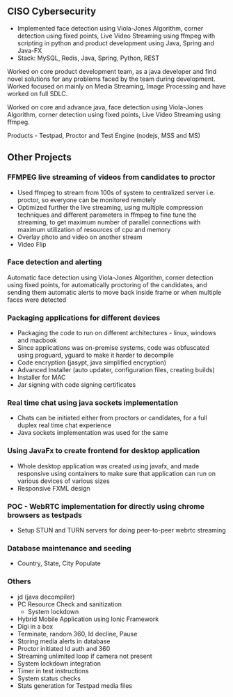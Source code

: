 ## CISO Cybersecurity

- Implemented face detection using Viola-Jones Algorithm, corner detection using fixed points, Live Video Streaming using ffmpeg with scripting in python and product development using Java, Spring and Java-FX
- Stack: MySQL, Redis, Java, Spring, Python, REST

Worked on core product development team, as a java developer and find novel solutions for any problems faced by the team during development. Worked focused on mainly on Media Streaming, Image Processing and have worked on full SDLC.

Worked on core and advance java, face detection using Viola-Jones Algorithm, corner detection using fixed points, Live Video Streaming using ffmpeg.

Products - Testpad, Proctor and Test Engine (nodejs, MSS and MS)

## Other Projects

### FFMPEG live streaming of videos from candidates to proctor

- Used ffmpeg to stream from 100s of system to centralized server i.e. proctor, so everyone can be monitored remotely
- Optimized further the live streaming, using multiple compression techniques and different parameters in ffmpeg to fine tune the streaming, to get maximum number of parallel connections with maximum utilization of resources of cpu and memory
- Overlay photo and video on another stream
- Video Flip

### Face detection and alerting

Automatic face detection using Viola-Jones Algorithm, corner detection using fixed points, for automatically proctoring of the candidates, and sending them automatic alerts to move back inside frame or when multiple faces were detected

### Packaging applications for different devices

- Packaging the code to run on different architectures - linux, windows and macbook
- Since applications was on-premise systems, code was obfuscated using proguard, yguard to make it harder to decompile
- Code encryption (jasypt, java simplified encryption)
- Advanced Installer (auto updater, configuration files, creating builds)
- Installer for MAC
- Jar signing with code signing certificates

### Real time chat using java sockets implementation

- Chats can be initiated either from proctors or candidates, for a full duplex real time chat experience
- Java sockets implementation was used for the same

### Using JavaFx to create frontend for desktop application

- Whole desktop application was created using javafx, and made responsive using containers to make sure that application can run on various devices of various sizes
- Responsive FXML design

### POC - WebRTC implementation for directly using chrome browsers as testpads

- Setup STUN and TURN servers for doing peer-to-peer webrtc streaming

### Database maintenance and seeding

- Country, State, City Populate

### Others

- jd (java decompiler)
- PC Resource Check and sanitization
	- System lockdown
- Hybrid Mobile Application using Ionic Framework
- Digi in a box
- Terminate, random 360, Id decline, Pause
- Storing media alerts in database
- Proctor initiated Id auth and 360
- Streaming unlimited loop if camera not present
- System lockdown integration
- Timer in test instructions
- System status checks
- Stats generation for Testpad media files
